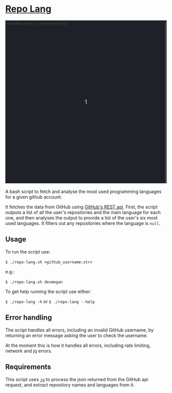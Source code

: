 # [Repo Lang](https://github.com/devmegan/repo-lang)

<img src="readme/repo-lang-demo.gif" alt="screen recording of script being run and returning repository language information" />

A bash script to fetch and analyse the most used programming languages for a given github account.

It fetches the data from GitHub using [GitHub's REST api](https://docs.github.com/rest). First, the script outputs a list of all the user's repositories and the main language for each one, and then analyses the output to provide a list of the user's six most used languages. It filters out any repositories where the language is `null`.

## Usage

To run the script use:

`$ ./repo-lang.sh <github_username:str>`

e.g.:

`$ ./repo-lang.sh devmegan`

To get help running the script use either:

`$ ./repo-lang -h` or `$ ./repo-lang --help`

## Error handling

The script handles all errors, including an invalid GitHub username, by returning an error message asking the user to check the username.

At the moment this is how it handles all errors, including rate limiting, network and jq errors.

## Requirements

This script uses [`jq`](https://stedolan.github.io/jq/) to process the json returned from the GitHub api request, and extract repository names and languages from it.
